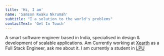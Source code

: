 ```yaml
---
title: 'Hi, I am'
name: 'Samson Kwaku Nkrumah'
subtitle: "I a solution to the world's problems"
contactText: 'Get In Touch'
---
```


A smart software engineer based in India, specialised in design & development of scalable applications. Am Currently working at [Xearth](Xearth.in) as a Full Stack Engineer, ask me about it. I am currently a student in [LPU](https://www.lpu.in/)
